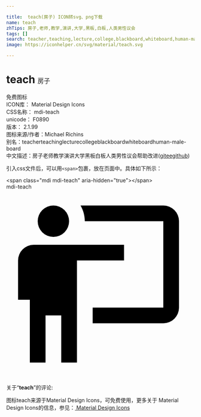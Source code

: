 ```yaml
---

title:  teach(房子) ICON转svg、png下载
name: teach
zhTips: 房子,老师,教学,演讲,大学,黑板,白板,人类男性议会
tags: []
search: teacher,teaching,lecture,college,blackboard,whiteboard,human-male-board
image: https://iconhelper.cn/svg/material/teach.svg

---
```


# teach  <small style="font-size: 60%;font-weight: 100">房子</small>


<div class="detail-page">
<p>
<span><span class="badge-success badge">免费图标</span> </span>
<br/>
<span>
ICON库：
<span class="badge-secondary badge">Material Design Icons</span> 
</span>
<br/>
<span>
CSS名称：
<span class="badge-secondary badge">mdi-teach</span> 
</span>
<br/>
<span>
unicode：
<span class="badge-secondary badge">F0890</span> 
<copy-btn content='F0890' btn-title=""></copy-btn>
<copy-btn :content='String.fromCodePoint(parseInt("F0890", 16))' btn-title="复制U"></copy-btn>
</span>
<br/>
<span>
版本：
<span class="badge-secondary badge">2.1.99</span> 
</span>
<br/>
<span>图标来源/作者：<span class="badge-light badge">Michael Richins</span></span> 
<br/>
<span>别名：<span class="badge-light badge">teacher</span><span class="badge-light badge">teaching</span><span class="badge-light badge">lecture</span><span class="badge-light badge">college</span><span class="badge-light badge">blackboard</span><span class="badge-light badge">whiteboard</span><span class="badge-light badge">human-male-board</span></span><br/><span class="zh-detail">中文描述：<span class="badge-primary badge">房子</span><span class="badge-primary badge">老师</span><span class="badge-primary badge">教学</span><span class="badge-primary badge">演讲</span><span class="badge-primary badge">大学</span><span class="badge-primary badge">黑板</span><span class="badge-primary badge">白板</span><span class="badge-primary badge">人类男性议会</span><span class="help-link"><span>帮助改进</span>(<a href="https://gitee.com/liuwave/icon-helper/edit/master/json/material/teach.json" target="_blank" rel="noopener noreferrer">gitee</a><a href="https://github.com/liuwave/icon-helper/edit/master/json/material/teach.json" target="_blank" rel="noopener noreferrer">github</a></span>)</span><br/>
</p>
</div>
<div class="alert alert-dark">
  <i class="mdi mdi-teach mdi-48px"></i>
  <i class="mdi mdi-teach mdi-36px"></i>
  <i class="mdi mdi-teach mdi-24px"></i>
  <i class="mdi mdi-teach mdi-18px"></i>
</div>
<div>
  <p>引入css文件后，可以用<code>&lt;span&gt;</code>包裹，放在页面中。具体如下所示：    
  </p>
  <div class="alert alert-primary" style="font-size: 14px">
    &lt;span class="mdi mdi-teach" aria-hidden="true"&gt;&lt;/span&gt;
    <copy-btn content='<span class="mdi mdi-teach" aria-hidden="true"></span>'></copy-btn>
  </div>
  <div class="alert alert-secondary">
    <i class="mdi mdi-teach"
    style="font-size: 24px"
    aria-hidden="true"></i> mdi-teach
    <copy-btn content="mdi-teach" btn-title="复制图标名称"></copy-btn>
  </div>
</div>
<div id="svg" class="svg-wrap">
<svg xmlns="http://www.w3.org/2000/svg" viewBox="0 0 24 24"><path d="M20,17A2,2 0 0,0 22,15V4A2,2 0 0,0 20,2H9.46C9.81,2.61 10,3.3 10,4H20V15H11V17M15,7V9H9V22H7V16H5V22H3V14H1.5V9A2,2 0 0,1 3.5,7H15M8,4A2,2 0 0,1 6,6A2,2 0 0,1 4,4A2,2 0 0,1 6,2A2,2 0 0,1 8,4Z" /></svg>
</div>
<detail full-name='mdi-teach'></detail>
<div class="icon-detail__container">
<p>关于“<b>teach</b>”的评论:</p>
</div>
<Vssue title="关于“teach”的评论" />    
<div><p>图标teach来源于Material Design Icons，可免费使用，更多关于 Material Design Icons的信息，参见：<a target="_blank" href="https://iconhelper.cn/material.html"> Material Design Icons</a>
</p></div>
